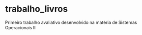 # trabalho_livros

Primeiro trabalho avaliativo desenvolvido na matéria de Sistemas Operacionais II
